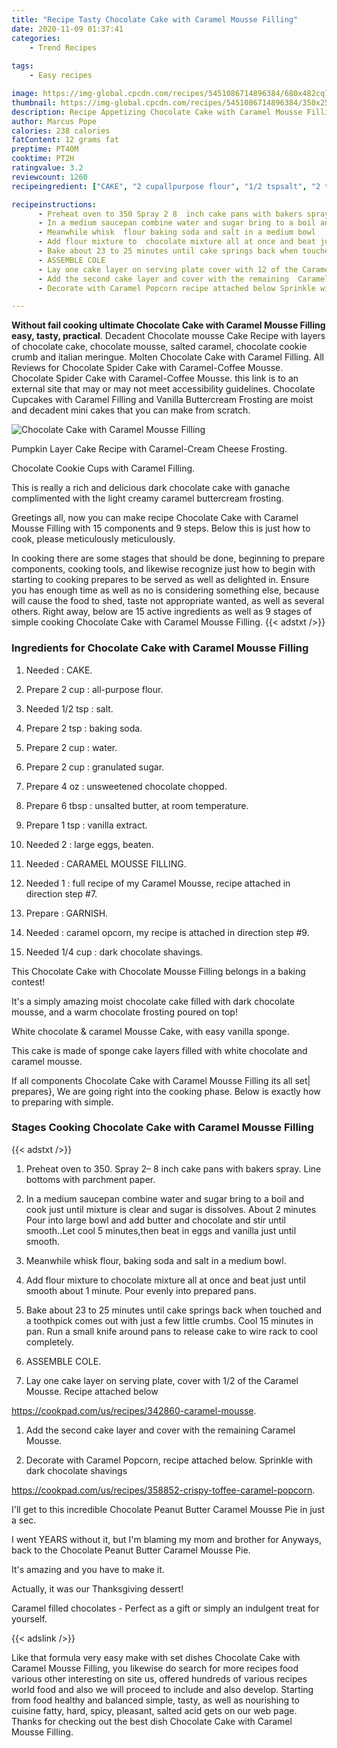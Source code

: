 ```yaml
---
title: "Recipe Tasty Chocolate Cake with Caramel Mousse Filling"
date: 2020-11-09 01:37:41
categories:
    - Trend Recipes
    
tags:
    - Easy recipes

image: https://img-global.cpcdn.com/recipes/5451086714896384/680x482cq70/chocolate-cake-with-caramel-mousse-filling-recipe-main-photo.jpg
thumbnail: https://img-global.cpcdn.com/recipes/5451086714896384/350x250cq70/chocolate-cake-with-caramel-mousse-filling-recipe-main-photo.jpg
description: Recipe Appetizing Chocolate Cake with Caramel Mousse Filling with 15 ingredients and 9 stages of easy cooking.
author: Marcus Pope
calories: 238 calories
fatContent: 12 grams fat
preptime: PT40M
cooktime: PT2H
ratingvalue: 3.2
reviewcount: 1260
recipeingredient: ["CAKE", "2 cupallpurpose flour", "1/2 tspsalt", "2 tspbaking soda", "2 cupwater", "2 cupgranulated sugar", "4 ozunsweetened chocolate chopped", "6 tbspunsalted butter at room temperature", "1 tspvanilla extract", "2large eggs beaten", "CARAMEL MOUSSE FILLING", "1full recipe of my Caramel Mousse recipe attached in direction step 7", "GARNISH", "caramel opcorn my recipe is attached in direction step 9", "1/4 cupdark chocolate shavings"]

recipeinstructions: 
      - Preheat oven to 350 Spray 2 8  inch cake pans with bakers spray Line bottoms with parchment paper 
      - In a medium saucepan combine water and sugar bring to a boil and cook just until mixture is clear and sugar is dissolves About 2 minutes Pour into large bowl and add butter and chocolate and stir until smoothLet cool 5 minutesthen beat in eggs and vanilla just until smooth 
      - Meanwhile whisk  flour baking soda and salt in a medium bowl 
      - Add flour mixture to  chocolate mixture all at once and beat just until smooth about 1 minute Pour evenly into prepared pans 
      - Bake about 23 to 25 minutes until cake springs back when touched and a toothpick comes out with just a few little crumbs Cool 15 minutes in pan Run a small knife around pans to release cake to wire rack to cool completely 
      - ASSEMBLE COLE 
      - Lay one cake layer on serving plate cover with 12 of the Caramel Mousse Recipe attached belowhttpscookpadcomusrecipes342860caramelmousse 
      - Add the second cake layer and cover with the remaining  Caramel Mousse 
      - Decorate with Caramel Popcorn recipe attached below Sprinkle with dark chocolate shavingshttpscookpadcomusrecipes358852crispytoffeecaramelpopcorn

---
```




**Without fail cooking ultimate Chocolate Cake with Caramel Mousse Filling easy, tasty, practical**. Decadent Chocolate mousse Cake Recipe with layers of chocolate cake, chocolate mousse, salted caramel, chocolate cookie crumb and italian meringue. Molten Chocolate Cake with Caramel Filling. All Reviews for Chocolate Spider Cake with Caramel-Coffee Mousse. Chocolate Spider Cake with Caramel-Coffee Mousse. this link is to an external site that may or may not meet accessibility guidelines. Chocolate Cupcakes with Caramel Filling and Vanilla Buttercream Frosting are moist and decadent mini cakes that you can make from scratch.


![Chocolate Cake with Caramel Mousse Filling](https://img-global.cpcdn.com/recipes/5451086714896384/680x482cq70/chocolate-cake-with-caramel-mousse-filling-recipe-main-photo.jpg "Chocolate Cake with Caramel Mousse Filling")



Pumpkin Layer Cake Recipe with Caramel-Cream Cheese Frosting.

Chocolate Cookie Cups with Caramel Filling.

This is really a rich and delicious dark chocolate cake with ganache complimented with the light creamy caramel buttercream frosting.


Greetings all, now you can make recipe Chocolate Cake with Caramel Mousse Filling with 15 components and 9 steps. Below this is just how to cook, please meticulously meticulously.

In cooking there are some stages that should be done, beginning to prepare components, cooking tools, and likewise recognize just how to begin with starting to cooking prepares to be served as well as delighted in. Ensure you has enough time as well as no is considering something else, because will cause the food to shed, taste not appropriate wanted, as well as several others. Right away, below are 15 active ingredients as well as 9 stages of simple cooking Chocolate Cake with Caramel Mousse Filling.
{{< adstxt />}}

### Ingredients for Chocolate Cake with Caramel Mousse Filling


1. Needed  : CAKE.

1. Prepare 2 cup : all-purpose flour.

1. Needed 1/2 tsp : salt.

1. Prepare 2 tsp : baking soda.

1. Prepare 2 cup : water.

1. Prepare 2 cup : granulated sugar.

1. Prepare 4 oz : unsweetened chocolate chopped.

1. Prepare 6 tbsp : unsalted butter, at room temperature.

1. Prepare 1 tsp : vanilla extract.

1. Needed 2 : large eggs, beaten.

1. Needed  : CARAMEL MOUSSE FILLING.

1. Needed 1 : full recipe of my Caramel Mousse, recipe attached in direction step #7.

1. Prepare  : GARNISH.

1. Needed  : caramel opcorn, my recipe is attached in direction step #9.

1. Needed 1/4 cup : dark chocolate shavings.


This Chocolate Cake with Chocolate Mousse Filling belongs in a baking contest!

It&#39;s a simply amazing moist chocolate cake filled with dark chocolate mousse, and a warm chocolate frosting poured on top!

White chocolate &amp; caramel Mousse Cake, with easy vanilla sponge.

This cake is made of sponge cake layers filled with white chocolate and caramel mousse.


If all components Chocolate Cake with Caramel Mousse Filling its all set| prepares}, We are going right into the cooking phase. Below is exactly how to preparing with simple.

### Stages Cooking Chocolate Cake with Caramel Mousse Filling

{{< adstxt />}}


1. Preheat oven to 350. Spray 2– 8  inch cake pans with bakers spray. Line bottoms with parchment paper.



1. In a medium saucepan combine water and sugar bring to a boil and cook just until mixture is clear and sugar is dissolves. About 2 minutes Pour into large bowl and add butter and chocolate and stir until smooth..Let cool 5 minutes,then beat in eggs and vanilla just until smooth.



1. Meanwhile whisk  flour, baking soda and salt in a medium bowl.



1. Add flour mixture to  chocolate mixture all at once and beat just until smooth about 1 minute. Pour evenly into prepared pans.



1. Bake about 23 to 25 minutes until cake springs back when touched and a toothpick comes out with just a few little crumbs. Cool 15 minutes in pan. Run a small knife around pans to release cake to wire rack to cool completely.



1. ASSEMBLE COLE.



1. Lay one cake layer on serving plate, cover with 1/2 of the Caramel Mousse. Recipe attached below

https://cookpad.com/us/recipes/342860-caramel-mousse.



1. Add the second cake layer and cover with the remaining  Caramel Mousse.



1. Decorate with Caramel Popcorn, recipe attached below. Sprinkle with dark chocolate shavings

https://cookpad.com/us/recipes/358852-crispy-toffee-caramel-popcorn.




I&#39;ll get to this incredible Chocolate Peanut Butter Caramel Mousse Pie in just a sec.

I went YEARS without it, but I&#39;m blaming my mom and brother for Anyways, back to the Chocolate Peanut Butter Caramel Mousse Pie.

It&#39;s amazing and you have to make it.

Actually, it was our Thanksgiving dessert!

Caramel filled chocolates - Perfect as a gift or simply an indulgent treat for yourself.


{{< adslink />}}

Like that formula very easy make with set dishes Chocolate Cake with Caramel Mousse Filling, you likewise do search for more recipes food various other interesting on site us, offered hundreds of various recipes world food and also we will proceed to include and also develop. Starting from food healthy and balanced simple, tasty, as well as nourishing to cuisine fatty, hard, spicy, pleasant, salted acid gets on our web page. Thanks for checking out the best dish Chocolate Cake with Caramel Mousse Filling.
